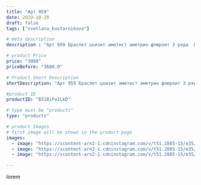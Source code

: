 ```yaml
---
title: "Арт 959"
date: 2019-10-20
draft: false
tags: ["svetlana_kustarnikova"]

# meta description
description : "Арт 959 Браслет цоизит аметист аметрин флюроит 3 ряда  ПРОДАНО"

# product Price
price: "3000"
priceBefore: "3600.0"

# Product Short Description
shortDescription: "Арт 959 Браслет цоизит аметист аметрин флюроит 3 ряда  ПРОДАНО"

#product ID
productID: "B31BiFoILkD"

# type must be "products"
type: "products"

# product Images
# first image will be shown in the product page
images:
  - image: "https://scontent-arn2-1.cdninstagram.com/v/t51.2885-15/e35/75225537_145971723341295_5009920147225412630_n.jpg?se=7&tp=1&_nc_ht=scontent-arn2-1.cdninstagram.com&_nc_cat=103&_nc_ohc=VV30N3sQFv8AX-BYvPM&ccb=7-4&oh=b068d05b95bc634e22241f28af04e35b&oe=60841F09&ig_cache_key=MjE1ODYzODMyNTIyNTg3NTc5Mg%3D%3D.2-ccb7-4"
  - image: "https://scontent-arn2-1.cdninstagram.com/v/t51.2885-15/e35/70806005_142287347164738_6400102147970965565_n.jpg?se=8&tp=1&_nc_ht=scontent-arn2-1.cdninstagram.com&_nc_cat=110&_nc_ohc=M3mWOrROc9YAX89OY_x&ccb=7-4&oh=a351a8c6ff400246cc3bcc713ff1a1da&oe=60841797&ig_cache_key=MjE1ODYzODMyNTI0MjU0NzU4NQ%3D%3D.2-ccb7-4"
  - image: "https://scontent-arn2-1.cdninstagram.com/v/t51.2885-15/e35/72099987_951233735220247_989356818403027554_n.jpg?se=8&tp=1&_nc_ht=scontent-arn2-1.cdninstagram.com&_nc_cat=107&_nc_ohc=ZtE31Sry7UwAX_IzuEj&ccb=7-4&oh=19402ffc77bc6f618037ea0fb985cfbf&oe=6081876A&ig_cache_key=MjE1ODYzODMyNTI0MjYyMzM4Ng%3D%3D.2-ccb7-4"

---
```

lorem
